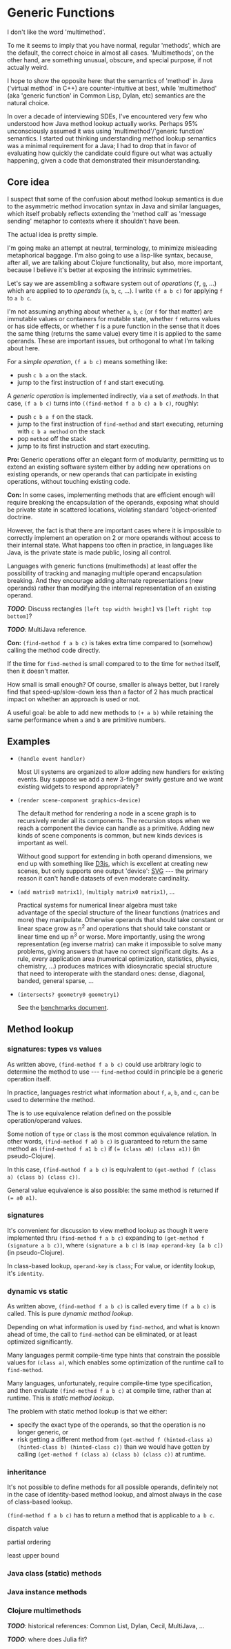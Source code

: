 # Generic Functions

I don't like the word 'multimethod'.

To me it seems to imply that you have normal, regular 'methods',
which are the default, the correct choice in almost all cases.
'Multimethods', on the other hand, are something unusual, obscure,
and special purpose, if not actually weird. 

I hope to show the opposite here: that the
semantics of 'method' in Java ('virtual method` in C++) 
are counter-intuitive at best, while 'multimethod' 
(aka 'generic function' in Common Lisp, Dylan, etc)
semantics are the natural choice.

In over a decade of interviewing SDEs, I've encountered very few
who understood how Java method lookup actually works. 
Perhaps 95% unconsciously assumed it was using 
'multimethod'/'generic function' semantics. 
I started out thinking understanding method lookup semantics
was a minimal requirement for a Java; 
I had to drop that in favor of 
evaluating how quickly the candidate could figure out what was
actually happening, given a code that demonstrated their 
misunderstanding.

## Core idea

I suspect that some of the confusion about method lookup semantics
is due to the asymmetric method invocation syntax in Java and 
similar languages, which itself probably reflects extending
the 'method call' as 'message sending' metaphor 
to contexts where it shouldn't have been.

The actual idea is pretty simple. 

I'm going make an attempt at neutral, terminology, 
to minimize misleading metaphorical baggage.
I'm also going to use a lisp-like syntax, because, after all, we
are talking about Clojure functionality, but also, more important,
because I believe it's better at exposing the intrinsic
symmetries.

Let's say we are assembling a software system 
out of _operations_ (`f`, `g`, ...) which are applied to 
to _operands_ (`a`, `b`, `c`, ...).
I write `(f a b c)` for applying `f` to `a b c`.

I'm not assuming anything about 
whether `a`, `b`, `c` (or `f` for that matter)
are immutable values or containers for mutable state, 
whether `f` returns values or has side effects, 
or whether `f` is a pure function in the sense that it
does the same thing (returns the same value) 
every time it is applied to the same operands.
These are important issues, but orthogonal to what I'm talking 
about here.

For a _simple operation_, `(f a b c)` means something like:
* push `c b a` on the stack.
* jump to the first instruction of `f` and start executing.

A _generic operation_ is implemented indirectly, via a set of _methods_.
In that case, `(f a b c)` turns into 
`((find-method f a b c) a b c)`, roughly:
* push `c b a f` on the stack.
* jump to the first instruction of `find-method` and start executing,
returning with `c b a method` on the stack
* pop `method` off the stack
* jump to its first instruction and start executing. 

**Pro:** Generic operations offer an elegant form of modularity,
permitting us to extend an existing software system
either by adding new operations on existing operands, or new 
operands that can participate in existing operations, 
without touching existing code.

**Con:** In some cases, implementing methods that are efficient 
enough will require breaking the encapsulation of the operands,
exposing what should be private state in scattered locations,
violating standard 'object-oriented' doctrine.

However, the fact is that there are important cases where it is 
impossible to correctly implement an operation on 2 or more 
operands without access to their internal state. 
What happens too often in practice, in languages like Java,
is the private state is made public, losing all control.

Languages with generic functions (multimethods) at least offer
the possibility of tracking and managing multiple operand
encapsulation breaking. And they encourage adding alternate
representations (new operands) rather than  modifying the 
internal representation of an existing operand.

_**TODO**:_ Discuss rectangles
`[left top width height]` vs `[left right top bottom]`?

_**TODO**:_ MultiJava reference.

**Con:** `(find-method f a b c)` is takes extra time compared to 
(somehow) calling the method code directly.

If the time for `find-method` is small compared to to
the time for  `method` itself, then it doesn't matter.

How small is small enough? Of course, smaller is always better,
but I rarely find that speed-up/slow-down less than a factor of 2
has much practical impact on whether an approach is used or not.

A useful goal: be able to add new methods to `(+ a b)`
while retaining the same performance when `a` and `b` are
primitive numbers.


## Examples

- `(handle event handler)`

    Most UI systems are organized to allow adding new handlers for
    existing events. Buy suppose we add a new 3-finger swirly
    gesture and we want existing widgets to respond appropriately?
    
* `(render scene-component graphics-device)`

    The default method for rendering a node in a scene graph is to
    recursively render all its components. The recursion stops 
    when we reach a component the device can handle as a primitive.
    Adding new kinds of scene components is common, but new kinds 
    devices is important as well. 
    
    Without good support for extending in both operand dimensions,
    we end up with something like [D3js](https://d3js.org/),
    which is excellent at creating new scenes, but only supports
    one output 'device': 
    [SVG](https://en.wikipedia.org/wiki/Scalable_Vector_Graphics)
     --- the primary reason it can't handle
    datasets of even moderate cardinality.

* `(add matrix0 matrix1)`, `(multiply matrix0 matrix1)`, ...

    Practical systems for numerical linear algebra must take   
    advantage of the special structure of the linear functions
    (matrices and more) they manipulate. Otherwise operands that
    should take constant or linear space grow as n<sup>2</sup>
    and operations that should take constant or linear time
    end up n<sup>3</sup> or worse. More importantly, using the 
    wrong representation (eg inverse matrix) can make it impossible 
    to solve many problems, giving answers that have no correct
    significant digits. As a rule, every application area 
    (numerical optimization, statistics, physics, chemistry, ...)
    produces matrices with idiosyncratic special structure
    that need to interoperate with the standard ones: dense, 
    diagonal, banded, general sparse, ...
    
* `(intersects? geometry0 geometry1)`

    See the [benchmarks document](docs/bencharks.md).

## Method lookup

### signatures: types vs values

As written above, `(find-method f a b c)` could use arbitrary
logic to determine the method to use --- `find-method` could
in principle be a generic operation itself.

In practice, languages restrict what information about `f`, `a`, 
`b`, and `c`, can be used to determine the method.

The  is to use equivalence relation defined on the
possible operation/operand values. 

Some notion of `type` or `class` is the most common equivalence
relation.
In other words, `(find-method f a0 b c)` is guaranteed to 
return the same method as `(find-method f a1 b c)` if
`(= (class a0) (class a1))` (in pseudo-Clojure).

In this case, `(find-method f a b c)` is equivalent to
`(get-method f (class a) (class b) (class c))`.

General value equivalence is also possible: 
the same method is returned if `(= a0 a1)`.

### signatures

It's convenient for discussion to view method lookup as though
it were implemented thru
`(find-method f a b c)` expanding to
`(get-method f (signature a b c))`,
 where
`(signature a b c)` is
`(map operand-key [a b c])`
(in pseudo-Clojure).

In class-based lookup, `operand-key` is  `class`;
For value, or identity lookup, it's `identity`.

### dynamic vs static

As written above, `(find-method f a b c)` is called every time
`(f a b c)` is called. This is pure _dynamic method lookup_.

Depending on what information is used by `find-method`, 
and what is known ahead of time, the call to
`find-method` can be eliminated, or at least optimized significantly.

Many languages permit compile-time type hints that constrain the
possible values for `(class a)`, which enables some optimization
of the runtime call to `find-method`.

Many languages, unfortunately, require compile-time type specification, and then evaluate 
`(find-method f a b c)` at compile time, rather than at runtime.
This is _static method lookup_. 

The problem with static method lookup is that we either:
* specify the exact type of the operands, so that the operation is
no longer generic, or
* risk getting a different method from 
`(get-method f (hinted-class a) (hinted-class b) (hinted-class c))`
than we would have gotten by calling
`(get-method f (class a) (class b) (class c))` at runtime.

### inheritance

It's not possible to define methods for all possible operands,
definitely not in the case of identity-based method lookup,
and almost always in the case of class-based lookup.

`(find-method f a b c)` has to return a method that is applicable
to `a b c`.

dispatch value

partial ordering

least upper bound

### Java class (static) methods

### Java instance methods

### Clojure multimethods

_**TODO**:_ historical references: Common List, Dylan, Cecil,
MultiJava, ...

_**TODO**:_ where does Julia fit?

